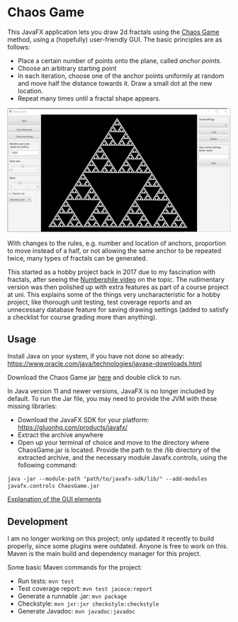 # Chaos Game
This JavaFX application lets you draw 2d fractals using the [Chaos Game](https://en.wikipedia.org/wiki/Chaos_game) method, using a (hopefully) user-friendly GUI. The basic principles are as follows:
- Place a certain number of points onto the plane, called *anchor points*.
- Choose an arbitrary starting point
- In each iteration, choose one of the anchor points uniformly at random and move half the distance towards it. Draw a small dot at the new location.
- Repeat many times until a fractal shape appears.

![Sierpinski](https://github.com/RobertHarkonen/Chaos-Game-fractal-generator/blob/master/Documentation/Sierpinski.png?raw=true)

With changes to the rules, e.g. number and location of anchors, proportion to move instead of a half, or not allowing the same anchor to be repeated twice, many types of fractals can be generated.

This started as a hobby project back in 2017 due to my fascination with fractals, after seeing the [Numberphile video](https://youtu.be/kbKtFN71Lfs) on the topic. The rudimentary version was then polished up with extra features as part of a course project at uni. This explains some of the things very uncharacteristic for a hobby project, like thorough unit testing, test coverage reports and an unnecessary database feature for saving drawing settings (added to satisfy a checklist for course grading more than anything).

## Usage
Install Java on your system, if you have not done so already: https://www.oracle.com/java/technologies/javase-downloads.html

Download the Chaos Game jar [here](https://github.com/RobertHarkonen/Chaos-Game-fractal-generator/releases) and double click to run.

In Java version 11 and newer versions, JavaFX is no longer included by default. To run the Jar file, you may need to provide the JVM with these missing libraries:
- Download the JavaFX SDK for your platform: https://gluonhq.com/products/javafx/
- Extract the archive anywhere
- Open up your terminal of choice and move to the directory where ChaosGame.jar is located. Provide the path to the /lib directory of the extracted archive, and the necessary module Javafx.controls, using the following command:
```
java -jar --module-path "path/to/javafx-sdk/lib/" --add-modules javafx.controls ChaosGame.jar
```

[Explanation of the GUI elements](https://github.com/RobertHarkonen/Chaos-Game-fractal-generator/blob/master/Documentation/GUI%20explanation.md)

## Development
I am no longer working on this project; only updated it recently to build properly, since some plugins were outdated. Anyone is free to work on this. Maven is the main build and dependency manager for this project.

Some basic Maven commands for the project:
- Run tests: `mvn test`
- Test coverage report: `mvn test jacoco:report`
- Generate a runnable .jar: `mvn package`
- Checkstyle: `mvn jxr:jxr checkstyle:checkstyle`
- Generate Javadoc: `mvn javadoc:javadoc`
